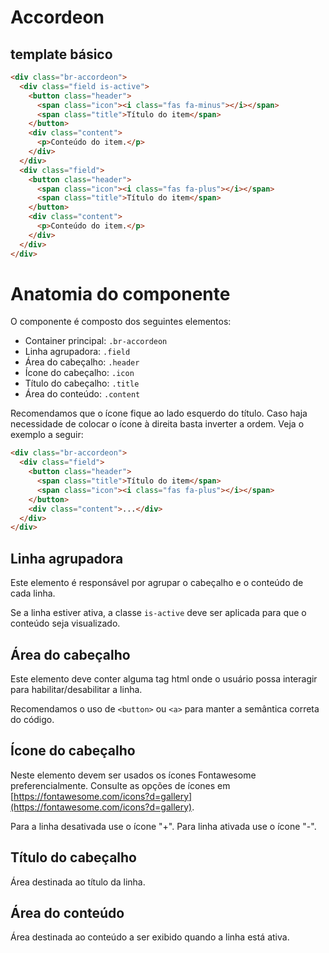 # Accordeon

## template básico

```html
<div class="br-accordeon">
  <div class="field is-active">
    <button class="header">
      <span class="icon"><i class="fas fa-minus"></i></span>
      <span class="title">Título do item</span>
    </button>
    <div class="content">
      <p>Conteúdo do item.</p>
    </div>
  </div>
  <div class="field">
    <button class="header">
      <span class="icon"><i class="fas fa-plus"></i></span>
      <span class="title">Título do item</span>
    </button>
    <div class="content">
      <p>Conteúdo do item.</p>
    </div>
  </div>
</div> 
```

# Anatomia do componente

O componente é composto dos seguintes elementos:

- Container principal: `.br-accordeon`
- Linha agrupadora: `.field`
- Área do cabeçalho: `.header`
- Ícone do cabeçalho: `.icon`
- Título do cabeçalho: `.title`
- Área do conteúdo: `.content`

Recomendamos que o ícone fique ao lado esquerdo do título. Caso haja necessidade de colocar o ícone à direita basta inverter a ordem. Veja o exemplo a seguir:

```html
<div class="br-accordeon">
  <div class="field">
    <button class="header">
      <span class="title">Título do item</span>
      <span class="icon"><i class="fas fa-plus"></i></span>
    </button>
    <div class="content">...</div>
  </div>
</div> 
```

## Linha agrupadora

Este elemento é responsável por agrupar o cabeçalho e o conteúdo de cada linha.

Se a linha estiver ativa, a classe `is-active` deve ser aplicada para que o conteúdo seja visualizado.

## Área do cabeçalho

Este elemento deve conter alguma tag html onde o usuário possa interagir para habilitar/desabilitar a linha.

Recomendamos o uso de `<button>` ou `<a>` para manter a semântica correta do código.

## Ícone do cabeçalho

Neste elemento devem ser usados os ícones Fontawesome preferencialmente. Consulte as opções de ícones em [https://fontawesome.com/icons?d=gallery](https://fontawesome.com/icons?d=gallery).

Para a linha desativada use o ícone "+". Para linha ativada use o ícone "-".

## Título do cabeçalho

Área destinada ao título da linha.

## Área do conteúdo

Área destinada ao conteúdo a ser exibido quando a linha está ativa.
